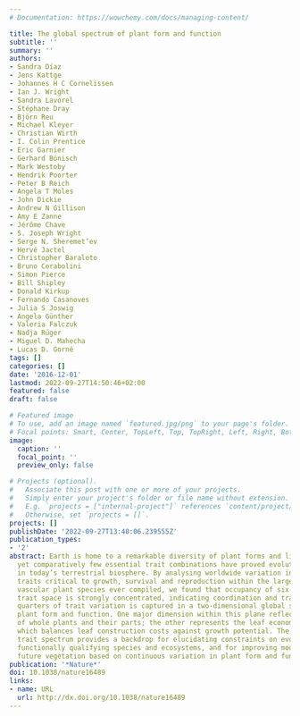 ```yaml
---
# Documentation: https://wowchemy.com/docs/managing-content/

title: The global spectrum of plant form and function
subtitle: ''
summary: ''
authors:
- Sandra Díaz
- Jens Kattge
- Johannes H C Cornelissen
- Ian J. Wright
- Sandra Lavorel
- Stéphane Dray
- Björn Reu
- Michael Kleyer
- Christian Wirth
- I. Colin Prentice
- Eric Garnier
- Gerhard Bönisch
- Mark Westoby
- Hendrik Poorter
- Peter B Reich
- Angela T Moles
- John Dickie
- Andrew N Gillison
- Amy E Zanne
- Jérôme Chave
- S. Joseph Wright
- Serge N. Sheremet’ev
- Hervé Jactel
- Christopher Baraloto
- Bruno Cerabolini
- Simon Pierce
- Bill Shipley
- Donald Kirkup
- Fernando Casanoves
- Julia S Joswig
- Angela Günther
- Valeria Falczuk
- Nadja Rüger
- Miguel D. Mahecha
- Lucas D. Gorné
tags: []
categories: []
date: '2016-12-01'
lastmod: 2022-09-27T14:50:46+02:00
featured: false
draft: false

# Featured image
# To use, add an image named `featured.jpg/png` to your page's folder.
# Focal points: Smart, Center, TopLeft, Top, TopRight, Left, Right, BottomLeft, Bottom, BottomRight.
image:
  caption: ''
  focal_point: ''
  preview_only: false

# Projects (optional).
#   Associate this post with one or more of your projects.
#   Simply enter your project's folder or file name without extension.
#   E.g. `projects = ["internal-project"]` references `content/project/deep-learning/index.md`.
#   Otherwise, set `projects = []`.
projects: []
publishDate: '2022-09-27T13:40:06.239555Z'
publication_types:
- '2'
abstract: Earth is home to a remarkable diversity of plant forms and life histories,
  yet comparatively few essential trait combinations have proved evolutionarily viable
  in today’s terrestrial biosphere. By analysing worldwide variation in six major
  traits critical to growth, survival and reproduction within the largest sample of
  vascular plant species ever compiled, we found that occupancy of six-dimensional
  trait space is strongly concentrated, indicating coordination and trade-offs. Three-
  quarters of trait variation is captured in a two-dimensional global spectrum of
  plant form and function. One major dimension within this plane reflects the size
  of whole plants and their parts; the other represents the leaf economics spectrum,
  which balances leaf construction costs against growth potential. The global plant
  trait spectrum provides a backdrop for elucidating constraints on evolution, for
  functionally qualifying species and ecosystems, and for improving models that predict
  future vegetation based on continuous variation in plant form and function.
publication: '*Nature*'
doi: 10.1038/nature16489
links:
- name: URL
  url: http://dx.doi.org/10.1038/nature16489
---
```

